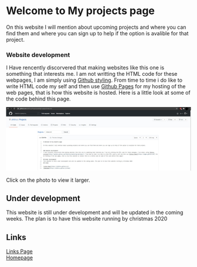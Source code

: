 # Welcome to My projects page

On this website I will mention about upcoming projects and where you can find them and where you can sign up to help if the option is avalible for that project. 


### Website development
I Have rencently discorvered that making websites like this one is something that interests me. I am not writting the HTML code for these webpages, I am simply using [Github styling](https://guides.github.com/features/mastering-markdown/). From time to time i do like to write HTML code my self and then use [Github Pages](https://pages.github.com/) for my hosting of the web pages, that is how this website is hosted. Here is a little look at some of the code behind this page.

![Backend code](/photos/Projects-backend-code.jpg)

Click on the photo to view it larger.

## Under development
This website is still under development and will be updated in the coming weeks. The plan is to have this website running by christmas 2020
## Links

[Links Page](https://ath0rus.github.io)\
[Homepage](https://ath0rus.github.io/Home)
